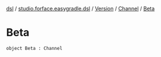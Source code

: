 [dsl](../../../index.md) / [studio.forface.easygradle.dsl](../../index.md) / [Version](../index.md) / [Channel](index.md) / [Beta](./-beta.md)

# Beta

`object Beta : Channel`